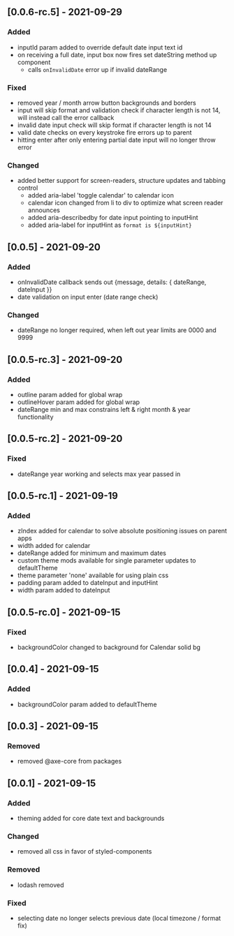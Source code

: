 ## [0.0.6-rc.5] - 2021-09-29
### Added
- inputId param added to override default date input text id
- on receiving a full date, input box now fires set dateString method up component
  - calls `onInvalidDate` error up if invalid dateRange

### Fixed
- removed year / month arrow button backgrounds and borders
- input <enter> will skip format and validation check if character length is not 14, will instead call the error callback
- invalid date input check will skip format if character length is not 14
- valid date checks on every keystroke fire errors up to parent
- hitting enter after only entering partial date input will no longer throw error

### Changed
- added better support for screen-readers, structure updates and tabbing control
  - added aria-label 'toggle calendar' to calendar icon 
  - calendar icon changed from li to div to optimize what screen reader announces
  - added aria-describedby for date input pointing to inputHint
  - added aria-label for inputHint as `format is ${inputHint}`

## [0.0.5] - 2021-09-20
### Added
- onInvalidDate callback sends out {message, details: { dateRange, dateInput }}
- date validation on input enter (date range check)

### Changed
- dateRange no longer required, when left out year limits are 0000 and 9999

## [0.0.5-rc.3] - 2021-09-20
### Added
- outline param added for global wrap
- outlineHover param added for global wrap
- dateRange min and max constrains left & right month & year functionality

## [0.0.5-rc.2] - 2021-09-20
### Fixed
- dateRange year working and selects max year passed in

## [0.0.5-rc.1] - 2021-09-19
### Added
- zIndex added for calendar to solve absolute positioning issues on parent apps
- width added for calendar
- dateRange added for minimum and maximum dates
- custom theme mods available for single parameter updates to defaultTheme
- theme parameter 'none' available for using plain css 
- padding param added to dateInput and inputHint
- width param added to dateInput

## [0.0.5-rc.0] - 2021-09-15
### Fixed
- backgroundColor changed to background for Calendar solid bg

## [0.0.4] - 2021-09-15
### Added
- backgroundColor param added to defaultTheme

## [0.0.3] - 2021-09-15
### Removed
- removed @axe-core from packages

## [0.0.1] - 2021-09-15
### Added
- theming added for core date text and backgrounds

### Changed
- removed all css in favor of styled-components

### Removed
- lodash removed

### Fixed
- selecting date no longer selects previous date (local timezone / format fix)